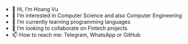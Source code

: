 - 👋 Hi, I’m Hoang Vu
- 👀 I’m interested in Computer Science and also Computer Engineering
- 🌱 I’m currently learning programming languages
- 💞️ I’m looking to collaborate on Fintech projects
- 📫 How to reach me: Telegram, WhatsApp or GitHub

<!---
VuTheAmser/VuTheAmser is a ✨ special ✨ repository because its `README.md` (this file) appears on your GitHub profile.
You can click the Preview link to take a look at your changes.
--->
